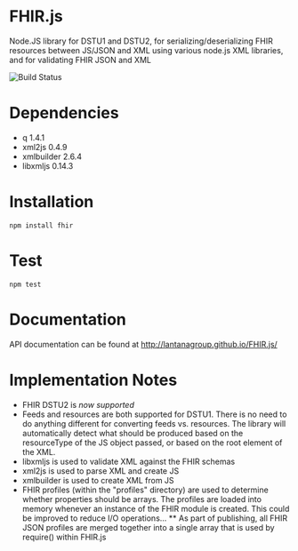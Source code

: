 # FHIR.js
Node.JS library for DSTU1 and DSTU2, for serializing/deserializing FHIR resources between JS/JSON and XML using various node.js XML libraries, and for validating FHIR JSON and XML 

![Build Status](https://ci.appveyor.com/api/projects/status/nt0h6ufvhdvk7obc/branch/master?svg=true)

# Dependencies
* q 1.4.1
* xml2js 0.4.9
* xmlbuilder 2.6.4
* libxmljs 0.14.3

# Installation
```
npm install fhir
```

# Test
```
npm test
```

# Documentation
API documentation can be found at http://lantanagroup.github.io/FHIR.js/

# Implementation Notes
* FHIR DSTU2 is *now supported*
* Feeds and resources are both supported for DSTU1. There is no need to do anything different for converting feeds vs. resources. The library will automatically detect what should be produced based on the resourceType of the JS object passed, or based on the root element of the XML.
* libxmljs is used to validate XML against the FHIR schemas
* xml2js is used to parse XML and create JS
* xmlbuilder is used to create XML from JS
* FHIR profiles (within the "profiles" directory) are used to determine whether properties should be arrays. The profiles are loaded into memory whenever an instance of the FHIR module is created. This could be improved to reduce I/O operations...
** As part of publishing, all FHIR JSON profiles are merged together into a single array that is used by require() within FHIR.js

